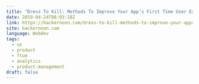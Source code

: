 ```yaml
---
title: "Dress To Kill: Methods To Improve Your App’s First Time User Experience (FTUE)"
date: 2019-04-24T08:03:18Z
link: https://hackernoon.com/dress-to-kill-methods-to-improve-your-apps-first-time-user-experience-ftue-4c0957ad7d7a?source=rss----3a8144eabfe3---4
site: hackernoon.com
language: Webdev
tags:
  - ux
  - product
  - ftue
  - analytics
  - product-management
draft: false
---
```

